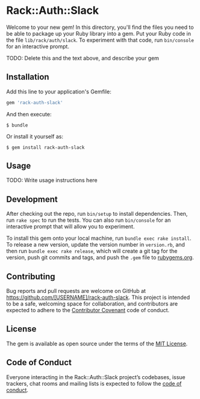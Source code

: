# Rack::Auth::Slack

Welcome to your new gem! In this directory, you'll find the files you need to be able to package up your Ruby library into a gem. Put your Ruby code in the file `lib/rack/auth/slack`. To experiment with that code, run `bin/console` for an interactive prompt.

TODO: Delete this and the text above, and describe your gem

## Installation

Add this line to your application's Gemfile:

```ruby
gem 'rack-auth-slack'
```

And then execute:

    $ bundle

Or install it yourself as:

    $ gem install rack-auth-slack

## Usage

TODO: Write usage instructions here

## Development

After checking out the repo, run `bin/setup` to install dependencies. Then, run `rake spec` to run the tests. You can also run `bin/console` for an interactive prompt that will allow you to experiment.

To install this gem onto your local machine, run `bundle exec rake install`. To release a new version, update the version number in `version.rb`, and then run `bundle exec rake release`, which will create a git tag for the version, push git commits and tags, and push the `.gem` file to [rubygems.org](https://rubygems.org).

## Contributing

Bug reports and pull requests are welcome on GitHub at https://github.com/[USERNAME]/rack-auth-slack. This project is intended to be a safe, welcoming space for collaboration, and contributors are expected to adhere to the [Contributor Covenant](http://contributor-covenant.org) code of conduct.

## License

The gem is available as open source under the terms of the [MIT License](https://opensource.org/licenses/MIT).

## Code of Conduct

Everyone interacting in the Rack::Auth::Slack project’s codebases, issue trackers, chat rooms and mailing lists is expected to follow the [code of conduct](https://github.com/[USERNAME]/rack-auth-slack/blob/master/CODE_OF_CONDUCT.md).
